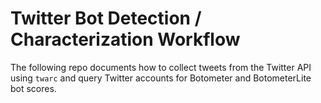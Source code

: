 # Twitter Bot Detection / Characterization Workflow

The following repo documents how to collect tweets from the Twitter API using `twarc` and query Twitter accounts for Botometer and BotometerLite bot scores.
